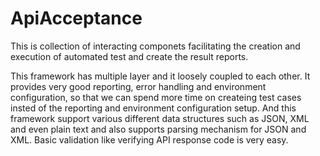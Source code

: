 # ApiAcceptance

This is collection of interacting componets facilitating the creation and execution of automated test and create the result reports.

This framework has multiple layer and it loosely coupled to each other. It provides very good reporting, error handling and environment configuration, so that we can spend more time on createing test cases insted of the reporting and environment configuration setup. And this framework support various different data structures such as JSON, XML and even plain text and also supports parsing mechanism for JSON and XML. Basic validation like verifying API response code is very easy. 
